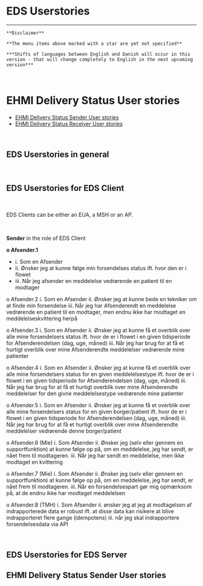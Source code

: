 # EDS Userstories

***

    **Disclaimer** 
    
    **The menu items above marked with a star are yet not specified**
    
    ***Shifts of languages between English and Danish will occur in this version - that will change completely to English in the next upcoming version***
    
<br/> 

# EHMI Delivery Status User stories

- [EHMI Delivery Status Sender User stories](#ehmi-delivery-status-sender-user-stories)
- [EHMI Delivery Status Receiver User stories](#ehmi-delivery-status-receiver-user-stories)
    
<br/> 

## EDS Userstories in general



<br/> 

## EDS Userstories for EDS Client

<br/> 

EDS Clients can be either an EUA, a MSH or an AP.

<br/> 

**Sender** in the role of EDS Client

**o	Afsender.1**
- i.	Som en Afsender 
- ii.	Ønsker jeg at kunne følge min forsendelses status ift. hvor den er i flowet 
- iii.	Når jeg afsender en meddelelse vedrørende en patient til en modtager

o	Afsender.2
i.	Som en Afsender 
ii.	Ønsker jeg at kunne bede en tekniker om at finde min forsendelse
iii.	Når jeg har Afsenderendt en meddelelse vedrørende en patient til en modtager, men endnu ikke har modtaget en meddelelseskvittering herpå

o	Afsender.3
i.	Som en Afsender 
ii.	Ønsker jeg at kunne få et overblik over alle mine forsendelsers status ift. hvor de er i flowet i en given tidsperiode for Afsenderendelsen (dag, uge, måned)
iii.	Når jeg har brug for at få et hurtigt overblik over mine Afsenderendte meddelelser vedrørende mine patienter

o	Afsender.4
i.	Som en Afsender 
ii.	Ønsker jeg at kunne få et overblik over alle mine forsendelsers status for en given meddelelsestype ift. hvor de er i flowet i en given tidsperiode for Afsenderendelsen (dag, uge, måned)
iii.	Når jeg har brug for at få et hurtigt overblik over mine Afsenderendte meddelelser for den givne meddelelsestype vedrørende mine patienter

o	Afsender.5
i.	Som en Afsender 
ii.	Ønsker jeg at kunne få et overblik over alle mine forsendelsers status for en given borger/patient ift. hvor de er i flowet i en given tidsperiode for Afsenderendelsen (dag, uge, måned)
iii.	Når jeg har brug for at få et hurtigt overblik over mine Afsenderendte meddelelser vedrørende denne borger/patient

o	Afsender.6 (Mie)
i.	Som Afsender
ii.	Ønsker jeg (selv eller gennem en supportfunktion) at kunne følge op på, om en meddelelse, jeg har sendt, er nået frem til modtageren.
iii.	Når jeg har sendt en meddelelse, men ikke modtaget en kvittering

o	Afsender.7 (Mie)
i.	Som Afsender
ii.	Ønsker jeg (selv eller gennem en supportfunktion) at kunne følge op på, om en meddelelse, jeg har sendt, er nået frem til modtageren.
iii.	Når en forsendelsespart gør mig opmærksom på, at de endnu ikke har modtaget meddelelsen

o	Afsender.8 (TMH)
i.	Som Afsender
ii.	ønsker jeg at jeg at modtagelsen af indrapporterede data er robust ift. at disse data kan risikere at blive indrapporteret flere gange (idempotens)
iii.	når jeg skal indrapportere forsendelsesdata via API 

<br/> 

## EDS Userstories for EDS Server


## EHMI Delivery Status Sender User stories

